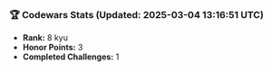 ### 🏆 Codewars Stats (Updated: 2025-03-04 13:16:51 UTC)

- **Rank:** 8 kyu
- **Honor Points:** 3
- **Completed Challenges:** 1
